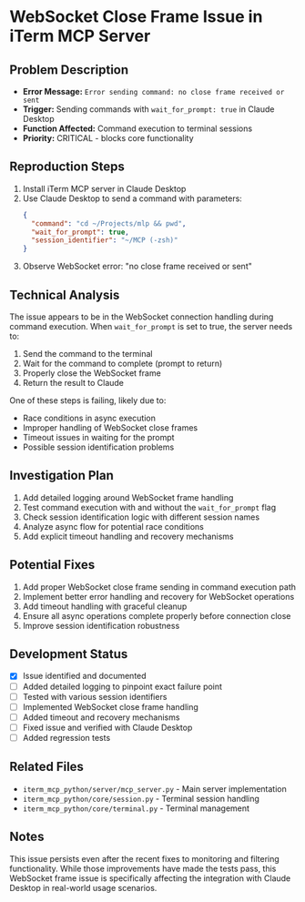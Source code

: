 # WebSocket Close Frame Issue in iTerm MCP Server

## Problem Description
- **Error Message:** `Error sending command: no close frame received or sent`
- **Trigger:** Sending commands with `wait_for_prompt: true` in Claude Desktop
- **Function Affected:** Command execution to terminal sessions
- **Priority:** CRITICAL - blocks core functionality

## Reproduction Steps
1. Install iTerm MCP server in Claude Desktop
2. Use Claude Desktop to send a command with parameters:
   ```json
   {
     "command": "cd ~/Projects/mlp && pwd",
     "wait_for_prompt": true,
     "session_identifier": "~/MCP (-zsh)"
   }
   ```
3. Observe WebSocket error: "no close frame received or sent"

## Technical Analysis
The issue appears to be in the WebSocket connection handling during command execution. When `wait_for_prompt` is set to true, the server needs to:
1. Send the command to the terminal
2. Wait for the command to complete (prompt to return)
3. Properly close the WebSocket frame
4. Return the result to Claude

One of these steps is failing, likely due to:
- Race conditions in async execution
- Improper handling of WebSocket close frames
- Timeout issues in waiting for the prompt
- Possible session identification problems

## Investigation Plan
1. Add detailed logging around WebSocket frame handling
2. Test command execution with and without the `wait_for_prompt` flag
3. Check session identification logic with different session names
4. Analyze async flow for potential race conditions
5. Add explicit timeout handling and recovery mechanisms

## Potential Fixes
1. Add proper WebSocket close frame sending in command execution path
2. Implement better error handling and recovery for WebSocket operations
3. Add timeout handling with graceful cleanup
4. Ensure all async operations complete properly before connection close
5. Improve session identification robustness

## Development Status
- [x] Issue identified and documented
- [ ] Added detailed logging to pinpoint exact failure point
- [ ] Tested with various session identifiers
- [ ] Implemented WebSocket close frame handling
- [ ] Added timeout and recovery mechanisms
- [ ] Fixed issue and verified with Claude Desktop
- [ ] Added regression tests

## Related Files
- `iterm_mcp_python/server/mcp_server.py` - Main server implementation
- `iterm_mcp_python/core/session.py` - Terminal session handling
- `iterm_mcp_python/core/terminal.py` - Terminal management

## Notes
This issue persists even after the recent fixes to monitoring and filtering functionality. While those improvements have made the tests pass, this WebSocket frame issue is specifically affecting the integration with Claude Desktop in real-world usage scenarios.